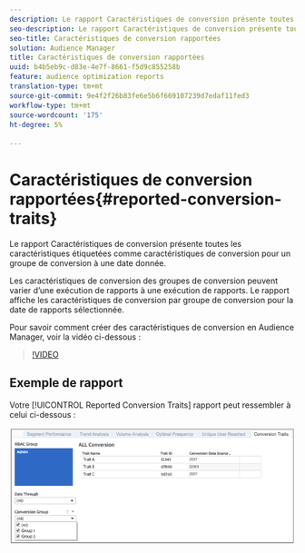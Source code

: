 ```yaml
---
description: Le rapport Caractéristiques de conversion présente toutes les caractéristiques étiquetées comme caractéristiques de conversion pour un groupe de conversion à une date donnée. Les caractéristiques de conversion des groupes de conversion peuvent varier d’une exécution de rapports à une exécution de rapports. Le rapport affiche les caractéristiques de conversion par groupe de conversion pour la date de rapports sélectionnée.
seo-description: Le rapport Caractéristiques de conversion présente toutes les caractéristiques étiquetées comme caractéristiques de conversion pour un groupe de conversion à une date donnée. Les caractéristiques de conversion des groupes de conversion peuvent varier d’une exécution de rapports à une exécution de rapports. Le rapport affiche les caractéristiques de conversion par groupe de conversion pour la date de rapports sélectionnée.
seo-title: Caractéristiques de conversion rapportées
solution: Audience Manager
title: Caractéristiques de conversion rapportées
uuid: b4b5eb9c-d83e-4e7f-8661-f5d9c855258b
feature: audience optimization reports
translation-type: tm+mt
source-git-commit: 9e4f2f26b83fe6e5b6f669107239d7edaf11fed3
workflow-type: tm+mt
source-wordcount: '175'
ht-degree: 5%

---
```



# Caractéristiques de conversion rapportées{#reported-conversion-traits}

Le rapport Caractéristiques de conversion présente toutes les caractéristiques étiquetées comme caractéristiques de conversion pour un groupe de conversion à une date donnée.

Les caractéristiques de conversion des groupes de conversion peuvent varier d’une exécution de rapports à une exécution de rapports. Le rapport affiche les caractéristiques de conversion par groupe de conversion pour la date de rapports sélectionnée.

Pour savoir comment créer des caractéristiques de conversion en Audience Manager, voir la vidéo ci-dessous :

>[!VIDEO](https://video.tv.adobe.com/v/23431/)

## Exemple de rapport

Votre [!UICONTROL Reported Conversion Traits] rapport peut ressembler à celui ci-dessous :

![](assets/reported-conversion-traits.png)

